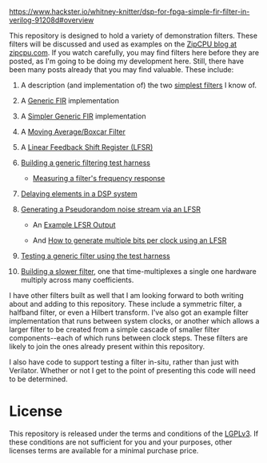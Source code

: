 
https://www.hackster.io/whitney-knitter/dsp-for-fpga-simple-fir-filter-in-verilog-91208d#overview

This repository is designed to hold a variety of demonstration filters.
These filters will be discussed and used as examples on
the [ZipCPU blog at zipcpu.com](https://zipcpu.com).  If you watch carefully,
you may find filters here before they are posted, as I'm going to be doing my
development here.  Still, there have been many posts already that you may
find valuable.  These include:

1. A description (and implementation of) the two [simplest filters](https://zipcpu.com/dsp/2017/08/19/simple-filter.html) I know of.

1. A [Generic FIR](https://zipcpu.com/dsp/2017/09/15/fastfir.html) implementation

1. A [Simpler Generic FIR](https://zipcpu.com/dsp/2017/09/29/cheaper-fast-fir.html) implementation

1. A [Moving Average/Boxcar Filter](https://zipcpu.com/dsp/2017/10/16/boxcar.html)

1. A [Linear Feedback Shift Register (LFSR)](https://zipcpu.com/dsp/2017/10/27/lfsr.html)

1. [Building a generic filtering test harness](https://zipcpu.com/dsp/2017/11/04/genfil-tb.html)
   - [Measuring a filter's frequency response](https://zipcpu.com/dsp/2017/11/22/fltr-response.html)

1. [Delaying elements in a DSP system](https://zipcpu.com/dsp/2017/11/10/delayw.html)

1. [Generating a Pseudorandom noise stream via an LFSR](https://zipcpu.com/dsp/2017/11/11/lfsr-example.html)

   - An [Example LFSR Output](https://zipcpu.com/dsp/2017/11/11/lfsr-example.html)

   - And [How to generate multiple bits per clock using an LFSR](https://zipcpu.com/dsp/2017/11/13/lfsr-multi.html)

1. [Testing a generic filter using the test harness](https://zipcpu.com/dsp/2017/12/06/fastfir-tb.html)

1. [Building a slower filter](https://zipcpu.com/dsp/2017/12/30/slowfil.html),
   one that time-multiplexes a single one hardware multiply across many
   coefficients.

I have other filters built as well that I am looking forward to both
writing about and adding to this repository.  These include a
symmetric filter, a halfband filter, or even a Hilbert transform.  I've
also got an example filter implementation that runs between system clocks,
or another which allows a larger filter to be created from a simple cascade
of smaller filter components--each of which runs between clock steps.
These filters are likely to join the ones already present within this
repository.

I also have code to support testing a filter in-situ, rather than just
with Verilator.  Whether or not I get to the point of presenting this code
will need to be determined.

# License

This repository is released under the terms and conditions of the
[LGPLv3](https://www.gnu.org/licenses/gpl-3.0.en.html).  If these conditions
are not sufficient for you and your purposes, other licenses terms are
available for a minimal purchase price.
